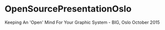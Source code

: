 # OpenSourcePresentationOslo
Keeping An 'Open' Mind For Your Graphic System - BIG, Oslo October 2015
